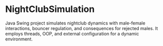 # NightClubSimulation
Java Swing project simulates nightclub dynamics with male-female interactions, bouncer regulation, and consequences for rejected males. It employs threads, OOP, and external configuration for a dynamic environment.
